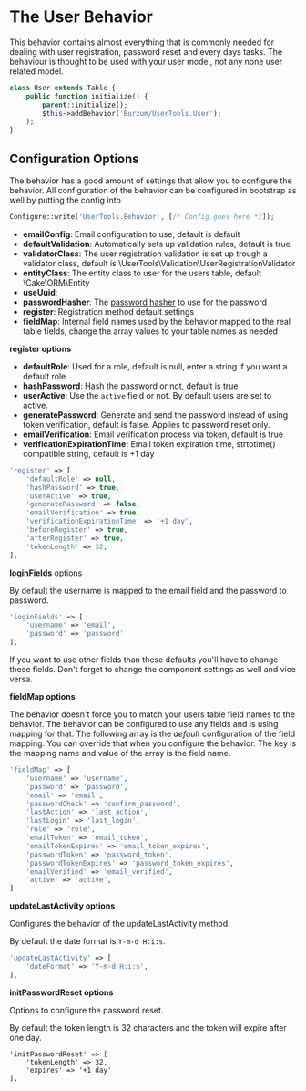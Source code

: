 The User Behavior
=================

This behavior contains almost everything that is commonly needed for dealing with user registration, password reset and every days tasks. The behaviour is thought to be used with your user model, not any none user related model.

```php
class User extends Table {
	public function initialize() {
		parent::initialize();
		$this->addBehavior('Burzum/UserTools.User');
	);
}
```

Configuration Options
---------------------

The behavior has a good amount of settings that allow you to configure the behavior. All configuration of the behavior can be configured in bootstrap as well by putting the config into

```php
Configure::write('UserTools.Behavior', [/* Config goes here */]);
```

* **emailConfig**: Email configuration to use, default is default
* **defaultValidation**: Automatically sets up validation rules, default is true
* **validatorClass**: The user registration validation is set up trough a validator class, default is \UserTools\Validation\UserRegistrationValidator
* **entityClass**: The entity class to user for the users table, default \Cake\ORM\Entity
* **useUuid**: 
* **passwordHasher**: The [password hasher](http://book.cakephp.org/3.0/en/controllers/components/authentication.html#hashing-passwords) to use for the password
* **register**: Registration method default settings
* **fieldMap**: Internal field names used by the behavior mapped to the real table fields, change the array values to your table names as needed

**register options**

* **defaultRole**: Used for a role, default is null, enter a string if you want a default role
* **hashPassword**: Hash the password or not, default is true
* **userActive**: Use the `active` field or not. By default users are set to active.
* **generatePassword**: Generate and send the password instead of using token verification, default is false. Applies to password reset only.
* **emailVerification**: Email verification process via token, default is true
* **verificationExpirationTime:** Email token expiration time, strtotime() compatible string, default is +1 day

```php
'register' => [
	'defaultRole' => null,
	'hashPassword' => true,
	'userActive' => true,
	'generatePassword' => false,
	'emailVerification' => true,
	'verificationExpirationTime' => '+1 day',
	'beforeRegister' => true,
	'afterRegister' => true,
	'tokenLength' => 32,
],
```

**loginFields** options

By default the username is mapped to the email field and the password to password.

```php
'loginFields' => [
	'username' => 'email',
	'password' => 'password'
],
```

If you want to use other fields than these defaults you'll have to change these fields. Don't forget to change the component settings as well and vice versa.

**fieldMap options**

The behavior doesn't force you to match your users table field names to the behavior. The behavior can be configured to use any fields and is using mapping for that. The following array is the *default* configuration of the field mapping. You can override that when you configure the behavior. The key is the mapping name and value of the array is the field name.

```php
'fieldMap' => [
	'username' => 'username',
	'password' => 'password',
	'email' => 'email',
	'passwordCheck' => 'confirm_password',
	'lastAction' => 'last_action',
	'lastLogin' => 'last_login',
	'role' => 'role',
	'emailToken' => 'email_token',
	'emailTokenExpires' => 'email_token_expires',
	'passwordToken' => 'password_token',
	'passwordTokenExpires' => 'password_token_expires',
	'emailVerified' => 'email_verified',
	'active' => 'active',
]
```

**updateLastActivity options**

Configures the behavior of the updateLastActivity method.

By default the date format is `Y-m-d H:i:s`.

```php
'updateLastActivity' => [
	'dateFormat' => 'Y-m-d H:i:s',
],
```

**initPasswordReset options**

Options to configure the password reset.

By default the token length is 32 characters and the token will expire after one day.

```
'initPasswordReset' => [
	'tokenLength' => 32,
	'expires' => '+1 day'
],
```
